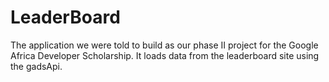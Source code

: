 # LeaderBoard
The application we were told to build as our phase II project for the Google Africa Developer Scholarship. It loads data from the leaderboard site using the gadsApi.
